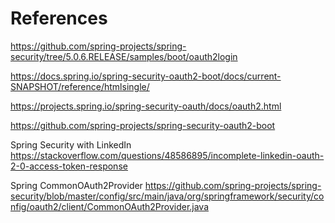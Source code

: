 # References

https://github.com/spring-projects/spring-security/tree/5.0.6.RELEASE/samples/boot/oauth2login

https://docs.spring.io/spring-security-oauth2-boot/docs/current-SNAPSHOT/reference/htmlsingle/

https://projects.spring.io/spring-security-oauth/docs/oauth2.html

https://github.com/spring-projects/spring-security-oauth2-boot


Spring Security with LinkedIn
https://stackoverflow.com/questions/48586895/incomplete-linkedin-oauth-2-0-access-token-response

Spring CommonOAuth2Provider
https://github.com/spring-projects/spring-security/blob/master/config/src/main/java/org/springframework/security/config/oauth2/client/CommonOAuth2Provider.java